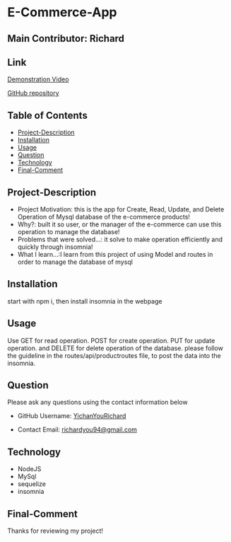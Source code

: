 # E-Commerce-App 
## Main Contributor: Richard

## Link
[Demonstration Video](https://youtu.be/Tml_SiY0qqk)

[GitHub repository](https://github.com/YichanYouRichard/E-Com-APP)

## Table of Contents
  - [Project-Description](#project-description)
  - [Installation](#installation)
  - [Usage](#usage)
  - [Question](#question)
  - [Technology](#technology)
  - [Final-Comment](#final-comment)

## Project-Description
- Project Motivation: this is the app for Create, Read, Update, and Delete Operation of Mysql database of the e-commerce products!
- Why?: built it so user, or the manager of the e-commerce can use this operation to manage the database!
- Problems that were solved...: it solve to make operation efficiently and quickly through insomnia!
- What I learn...:I learn from this project of using Model and routes in order to manage the database of mysql

## Installation
start with npm i, then install insomnia in the webpage

## Usage
Use GET for read operation. POST for create operation. PUT for update operation. and DELETE for delete operation of the database. please follow the guideline in the routes/api/productroutes file, to post the data into the insomnia.

## Question
Please ask any questions using the contact information below

- GitHub Username: [YichanYouRichard](http://github.com/YichanYouRichard)

- Contact Email: richardyou94@gmail.com
## Technology
- NodeJS
- MySql
- sequelize
- insomnia
  

## Final-Comment

Thanks for reviewing my project!
